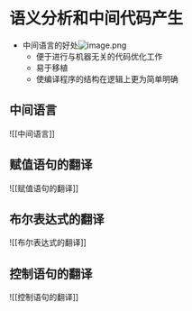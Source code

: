 # 语义分析和中间代码产生
- 中间语言的好处![image.png](https://jiunian-pic-1310185536.cos.ap-nanjing.myqcloud.com/picgo%2F20230612203927.png)
	- 便于进行与机器无关的代码优化工作
	- 易于移植
	- 使编译程序的结构在逻辑上更为简单明确

## 中间语言
![[中间语言]]

## 赋值语句的翻译
![[赋值语句的翻译]]

## 布尔表达式的翻译
![[布尔表达式的翻译]]

## 控制语句的翻译
![[控制语句的翻译]]